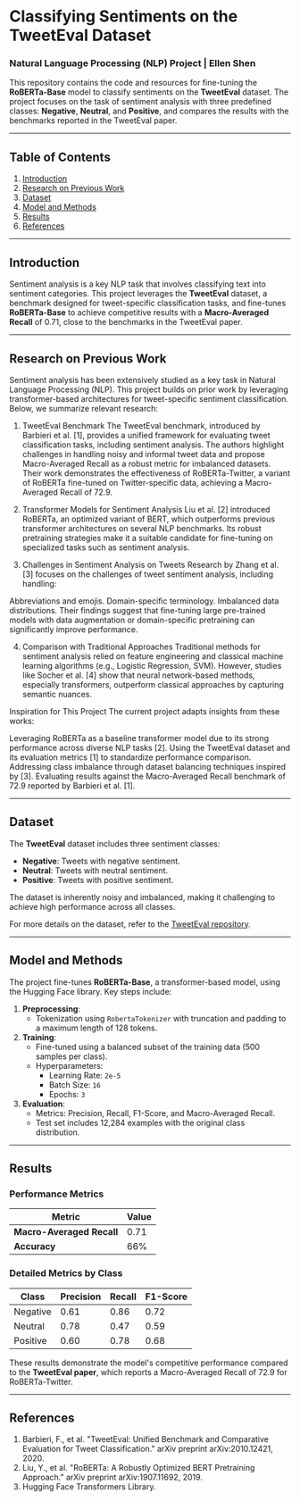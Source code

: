 # Classifying Sentiments on the TweetEval Dataset

### Natural Language Processing (NLP) Project | Ellen Shen

This repository contains the code and resources for fine-tuning the **RoBERTa-Base** model to classify sentiments on the **TweetEval** dataset. The project focuses on the task of sentiment analysis with three predefined classes: **Negative**, **Neutral**, and **Positive**, and compares the results with the benchmarks reported in the TweetEval paper.

---

## Table of Contents
1. [Introduction](#introduction)
2. [Research on Previous Work](#research-on-previous-work)
3. [Dataset](#dataset)
4. [Model and Methods](#model-and-methods)
5. [Results](#results)
6. [References](#references)

---

## Introduction
Sentiment analysis is a key NLP task that involves classifying text into sentiment categories. This project leverages the **TweetEval** dataset, a benchmark designed for tweet-specific classification tasks, and fine-tunes **RoBERTa-Base** to achieve competitive results with a **Macro-Averaged Recall** of 0.71, close to the benchmarks in the TweetEval paper.

---

## Research on Previous Work
Sentiment analysis has been extensively studied as a key task in Natural Language Processing (NLP). This project builds on prior work by leveraging transformer-based architectures for tweet-specific sentiment classification. Below, we summarize relevant research:

1. TweetEval Benchmark
The TweetEval benchmark, introduced by Barbieri et al. [1], provides a unified framework for evaluating tweet classification tasks, including sentiment analysis. The authors highlight challenges in handling noisy and informal tweet data and propose Macro-Averaged Recall as a robust metric for imbalanced datasets. Their work demonstrates the effectiveness of RoBERTa-Twitter, a variant of RoBERTa fine-tuned on Twitter-specific data, achieving a Macro-Averaged Recall of 72.9.

2. Transformer Models for Sentiment Analysis
Liu et al. [2] introduced RoBERTa, an optimized variant of BERT, which outperforms previous transformer architectures on several NLP benchmarks. Its robust pretraining strategies make it a suitable candidate for fine-tuning on specialized tasks such as sentiment analysis.

3. Challenges in Sentiment Analysis on Tweets
Research by Zhang et al. [3] focuses on the challenges of tweet sentiment analysis, including handling:

Abbreviations and emojis.
Domain-specific terminology.
Imbalanced data distributions.
Their findings suggest that fine-tuning large pre-trained models with data augmentation or domain-specific pretraining can significantly improve performance.

4. Comparison with Traditional Approaches
Traditional methods for sentiment analysis relied on feature engineering and classical machine learning algorithms (e.g., Logistic Regression, SVM). However, studies like Socher et al. [4] show that neural network-based methods, especially transformers, outperform classical approaches by capturing semantic nuances.

Inspiration for This Project
The current project adapts insights from these works:

Leveraging RoBERTa as a baseline transformer model due to its strong performance across diverse NLP tasks [2].
Using the TweetEval dataset and its evaluation metrics [1] to standardize performance comparison.
Addressing class imbalance through dataset balancing techniques inspired by [3].
Evaluating results against the Macro-Averaged Recall benchmark of 72.9 reported by Barbieri et al. [1].

---

## Dataset
The **TweetEval** dataset includes three sentiment classes:
- **Negative**: Tweets with negative sentiment.
- **Neutral**: Tweets with neutral sentiment.
- **Positive**: Tweets with positive sentiment.

The dataset is inherently noisy and imbalanced, making it challenging to achieve high performance across all classes.

For more details on the dataset, refer to the [TweetEval repository](https://github.com/cardiffnlp/tweeteval).

---

## Model and Methods
The project fine-tunes **RoBERTa-Base**, a transformer-based model, using the Hugging Face library. Key steps include:

1. **Preprocessing**:
   - Tokenization using `RobertaTokenizer` with truncation and padding to a maximum length of 128 tokens.
2. **Training**:
   - Fine-tuned using a balanced subset of the training data (500 samples per class).
   - Hyperparameters:
     - Learning Rate: `2e-5`
     - Batch Size: `16`
     - Epochs: `3`
3. **Evaluation**:
   - Metrics: Precision, Recall, F1-Score, and Macro-Averaged Recall.
   - Test set includes 12,284 examples with the original class distribution.

---

## Results
### Performance Metrics
| **Metric**           | **Value** |
|-----------------------|-----------|
| **Macro-Averaged Recall** | 0.71      |
| **Accuracy**          | 66%       |

### Detailed Metrics by Class
| **Class**     | **Precision** | **Recall** | **F1-Score** |
|---------------|---------------|------------|--------------|
| Negative      | 0.61          | 0.86       | 0.72         |
| Neutral       | 0.78          | 0.47       | 0.59         |
| Positive      | 0.60          | 0.78       | 0.68         |

These results demonstrate the model's competitive performance compared to the **TweetEval paper**, which reports a Macro-Averaged Recall of 72.9 for RoBERTa-Twitter.

---

## References

1. Barbieri, F., et al. "TweetEval: Unified Benchmark and Comparative Evaluation for Tweet Classification." arXiv preprint arXiv:2010.12421, 2020.
2. Liu, Y., et al. "RoBERTa: A Robustly Optimized BERT Pretraining Approach." arXiv preprint arXiv:1907.11692, 2019.
3. Hugging Face Transformers Library.
